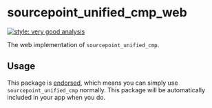 # sourcepoint_unified_cmp_web

[![style: very good analysis][very_good_analysis_badge]][very_good_analysis_link]

The web implementation of `sourcepoint_unified_cmp`.

## Usage

This package is [endorsed][endorsed_link], which means you can simply use `sourcepoint_unified_cmp`
normally. This package will be automatically included in your app when you do.

[endorsed_link]: https://flutter.dev/docs/development/packages-and-plugins/developing-packages#endorsed-federated-plugin
[very_good_analysis_badge]: https://img.shields.io/badge/style-very_good_analysis-B22C89.svg
[very_good_analysis_link]: https://pub.dev/packages/very_good_analysis
